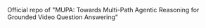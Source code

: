 Official repo of "MUPA: Towards Multi-Path Agentic Reasoning for Grounded Video Question Answering"
